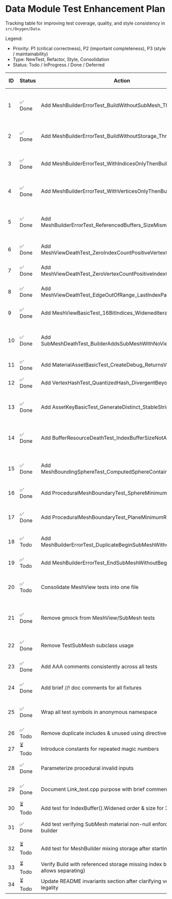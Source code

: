 # Data Module Test Enhancement Plan

Tracking table for improving test coverage, quality, and style consistency in `src/Oxygen/Data`.

Legend:

- Priority: P1 (critical correctness), P2 (important completeness), P3 (style / maintainability)
- Type: NewTest, Refactor, Style, Consolidation
- Status: Todo / InProgress / Done / Deferred

| ID | Status | Action | Rationale / Gap Addressed | Type | Priority | Owner | Notes / Acceptance Criteria |
|----|--------|--------|---------------------------|------|----------|-------|-----------------------------|
| 1 | ✅ Done | Add MeshBuilderErrorTest_BuildWithoutSubMesh_Throws | Invariant: mesh must have ≥1 submesh; currently untested | NewTest | P1 | | Implemented (EXPECT_DEATH, message fragment) |
| 2 | ✅ Done | Add MeshBuilderErrorTest_BuildWithoutStorage_Throws | Building before selecting storage mode untested | NewTest | P1 | | Implemented (EXPECT_DEATH) |
| 3 | ✅ Done | Add MeshBuilderErrorTest_WithIndicesOnlyThenBuild_Throws | Mesh cannot exist with indices but missing vertices | NewTest | P1 | | Implemented (EXPECT_DEATH) |
| 4 | ✅ Done | Add MeshBuilderErrorTest_WithVerticesOnlyThenBuild_Throws | Vertices-only mesh invalid; enforced by death test | NewTest | P1 | | Implemented (EXPECT_DEATH) |
| 5 | ✅ Done | Add MeshBuilderErrorTest_ReferencedBuffers_SizeMismatch_Throws | Index buffer size/stride alignment invariant not exercised | NewTest | P1 | | Implemented; added Build validation |
| 6 | ✅ Done | Add MeshViewDeathTest_ZeroIndexCountPositiveVertexCount_Throws | Only combined zero counts tested | NewTest | P1 | | Implemented (EXPECT_DEATH, checks 'at least one index') |
| 7 | ✅ Done | Add MeshViewDeathTest_ZeroVertexCountPositiveIndexCount_Throws | Only combined zero counts tested | NewTest | P1 | | Implemented (EXPECT_DEATH, checks 'at least one vertex') |
| 8 | ✅ Done | Add MeshViewDeathTest_EdgeOutOfRange_LastIndexPastEnd_Throws | Off-by-one boundary slice not covered | NewTest | P1 | | Implemented (EXPECT_DEATH, 'index range exceeds') |
| 9 | ✅ Done | Add MeshViewBasicTest_16BitIndices_WidenedIterationMatches | 16-bit widening path untested | NewTest | P1 | | Implemented (referenced storage R16UInt, Widened() matches) |
|10 | ✅ Done | Add SubMeshDeathTest_BuilderAddsSubMeshWithNoViews_Throws | Current test uses custom subclass; builder path untested | NewTest | P1 | | Implemented (logic_error via EndSubMesh without WithMeshView) |
|11 | ✅ Done | Add MaterialAssetBasicTest_CreateDebug_ReturnsValidMaterial | Debug factory untested | NewTest | P2 | | Implemented (stages, texture/shader counts) |
|12 | ✅ Done | Add VertexHashTest_QuantizedHash_DivergentBeyondEpsilon | Only equality within epsilon tested | NewTest | P2 | | Implemented (different hash & inequality) |
|13 | ✅ Done | Add AssetKeyBasicTest_GenerateDistinct_StableStringHash | Asset identity currently untested | NewTest | P2 | | Implemented (32 generated keys; distinct value/string/hash; deterministic) |
|14 | ✅ Done | Add BufferResourceDeathTest_IndexBufferSizeNotAligned_Throws | Alignment invariant missing | NewTest | P2 | | Implemented (construct misaligned index BufferResource -> EXPECT_DEATH on stride check) |
|15 | ✅ Done | Add MeshBoundingSphereTest_ComputedSphereContainsAllVertices | Bounding sphere (if implemented) untested | NewTest | P2 | | Implemented (owned + referenced storage; all vertices within radius) |
|16 | ✅ Done | Add ProceduralMeshBoundaryTest_SphereMinimumValidSegments | Boundary acceptance vs rejection | NewTest | P2 | | Implemented (2 or 3 invalid edges; (3,3) minimum valid) |
|17 | ✅ Done | Add ProceduralMeshBoundaryTest_PlaneMinimumResolution | Edge of validity not tested | NewTest | P2 | | Implemented (invalid: x=0,z=0,size<=0; (2,2) valid; (1,1) observed conditional) |
|18 | ✅ Todo | Add MeshBuilderErrorTest_DuplicateBeginSubMeshWithoutEnd_Throws | Misuse sequence not covered | NewTest | P2 | | Call BeginSubMesh twice; expect failure |
|19 | ✅ Todo | Add MeshBuilderErrorTest_EndSubMeshWithoutBegin_Throws | Defensive behavior not tested | NewTest | P2 | | Direct EndSubMesh call invalid |
|20 | ✅ Todo | Consolidate MeshView tests into one file | Reduce duplication (Mesh_test + MeshView_test) | Consolidation | P3 | | Move scenarios; keep focused fixtures |
|21 | ✅ Done | Remove gmock from MeshView/SubMesh tests | Overkill; replaced with real Mesh instances (no mocks) | Refactor | P3 | | Replaced MockMesh + EXPECT/ON_CALL with direct Mesh construction |
|22 | ✅ Done | Remove TestSubMesh subclass usage | Tests internal implementation path | Refactor | P3 | | Rewritten using MeshBuilder; no subclass present |
|23 | ✅ Done | Add AAA comments consistently across all tests | Style guideline compliance | Style | P3 | | Added // Arrange // Act // Assert sections to all Data tests |
|24 | ✅ Done | Add brief //! doc comments for all fixtures | Documentation standard | Style | P3 | | Added //! briefs for all test fixtures (helper + fixture classes) |
|25 | ✅ Done | Wrap all test symbols in anonymous namespace | Prevent ODR / symbol leakage | Style | P3 | | Added anonymous namespace around fixtures/helpers in MeshView/SubMesh tests |
|26 | ✅ Todo | Remove duplicate includes & unused using directives | Cleanliness | Style | P3 | | E.g., duplicate GTest include, unused AllOf |
|27 | ⏳ Todo | Introduce constants for repeated magic numbers | Maintainability | Style | P3 | | constexpr counts (e.g., kCubeVertexCount) |
|28 | ✅ Done | Parameterize procedural invalid inputs | Reduce duplication in ValidInvalidInput | Refactor | P3 | | Implemented arrays + loops in ProceduralMeshes_test.cpp |
|29 | ✅ Done | Document Link_test.cpp purpose with brief comment | Clarify intent | Style | P3 | | Added detailed brief + block doc at top of Link_test.cpp |
|30 | ⏳ Todo | Add test for IndexBuffer().Widened order & size for 32-bit | Ensure both paths validated | NewTest | P2 | | Compare AsU32 vs Widened iteration |
|31 | ✅ Done | Add test verifying SubMesh material non-null enforced through builder | Completes invariant via public API | NewTest | P1 | | BeginSubMesh nullptr now throws logic_error (test added) |
|32 | ⏳ Todo | Add test for MeshBuilder mixing storage after starting submesh | Additional misuse path | NewTest | P2 | | BeginSubMesh then try WithBufferResources -> logic_error |
|33 | ⏳ Todo | Verify Build with referenced storage missing index buffer (if API allows separating) | Edge case not tested | NewTest | P2 | | If illegal, expect failure; else document |
|34 | ⏳ Todo | Update README invariants section after clarifying vertex-only legality | Keep docs consistent | Documentation | P2 | | Adjust text plus tests alignment |
